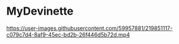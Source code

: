 # MyDevinette

https://user-images.githubusercontent.com/59957881/219851117-c079c7d4-8af9-45ec-bd2b-26f446d5b72d.mp4

